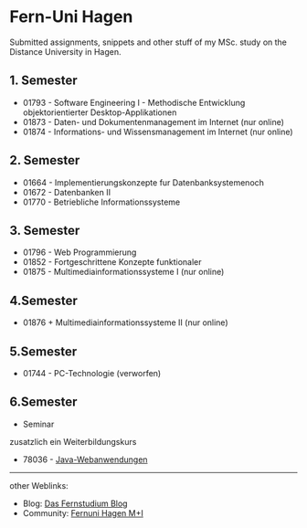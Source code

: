 # Fern-Uni Hagen
Submitted assignments, snippets and other stuff of my MSc. study on the Distance University in Hagen.

## 1. Semester
+ 01793 - Software Engineering I - Methodische Entwicklung objektorientierter Desktop-Applikationen 
+ 01873 - Daten- und Dokumentenmanagement im Internet (nur online)
+ 01874 - Informations- und Wissensmanagement im Internet (nur online)


## 2. Semester
+ 01664 - Implementierungskonzepte fur Datenbanksystemenoch
+ 01672 - Datenbanken II
+ 01770 - Betriebliche Informationssysteme

## 3. Semester
+ 01796 - Web Programmierung
+ 01852 - Fortgeschrittene Konzepte funktionaler
+ 01875 - Multimediainformationssysteme I (nur online)

## 4.Semester
+ 01876 + Multimediainformationssysteme II (nur online)

## 5.Semester
+ 01744 - PC-Technologie (verworfen)

## 6.Semester
+ Seminar


zusatzlich ein Weiterbildungskurs
+ 78036 - [Java-Webanwendungen](http://www.isdb.fernuni-hagen.de/weiterbildung/index.php/informatik-kurse/java-webanwendungen)

<hr>
other Weblinks:

+ Blog: [Das Fernstudium Blog](https://dasfernstudium.blogspot.de)
+ Community: [Fernuni Hagen M+I](https://plus.google.com/communities/101235634393003623262)
